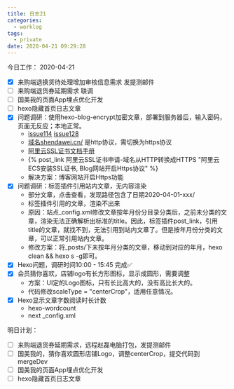 ```yaml
---
title: 日志21
categories:
  - worklog
tags:
  - private
date: 2020-04-21 09:29:28
---
```

今日工作：
2020-04-21
<!--more-->
- [x] 来购端退换货待处理增加审核信息需求 发提测邮件
- [ ] 来购端退货券延期需求 联调
- [ ] 国美我的页面App埋点优化开发
- [ ] hexo隐藏首页日志文章
- [x] 问题调研：使用hexo-blog-encrypt加密文章，部署到服务器后，输入密码，页面无反应；本地正常。
    - [issue114](https://github.com/MikeCoder/hexo-blog-encrypt/issues/114) [issue128](https://github.com/MikeCoder/hexo-blog-encrypt/issues/128)
    - [域名shendawei.cn/](http://shendawei.cn/) 是http协议，需切换为https协议
    - [阿里云SSL证书文档手册](https://help.aliyun.com/product/28533.html?spm=a2c4g.11186623.6.540.26b05927ZyyVB3)
    - {% post_link 阿里云SSL证书申请-域名从HTTP转换成HTTPS "阿里云ECS安装SSL证书, Blog网站开启Https协议" %}
    - 解决方案：博客网站开启Https功能
- [x] 问题调研：标签插件引用站内文章，无内容渲染
    - 部分文章，点击查看，发现路径包含了日期2020-04-01-xxx/
    - 标签插件引用的文章，渲染不出来
    - 原因：站点_config.xml修改文章按年月份分目录分类后，之前未分类的文章，渲染无法正确解析出标准的title。因此，标签插件post_link，引用title的文章，就找不到，无法引用到站内文章了。但是按年月份分类的文章，可以正常引用站内文章。
    - 修改方案：将_posts/下未按年月分类的文章，移动到对应的年月，hexo clean && hexo s -g即可。
- [x] Hexo问题，调研时间10:00 - 15:45 完成✅
- [x] 会员猜你喜欢，店铺logo有长方形图标，显示成圆形，需要调整
    - 方案：UI定的Logo图标，只有长比高大的，没有高比长大的。
    - 代码修改scaleType = "centerCrop"，适用任意情况。
- [x] Hexo显示文章字数阅读时长计数
    - hexo-wordcount
    - next _config.xml

明日计划：
- [ ] 来购端退货券延期需求，远程赵磊电脑打包，发提测邮件
- [ ] 国美我的，猜你喜欢圆形店铺Logo，调整centerCrop，提交代码到mergeDev
- [ ] 国美我的页面App埋点优化开发
- [ ] hexo隐藏首页日志文章